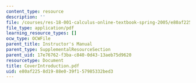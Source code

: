 ```yaml
---
content_type: resource
description: ''
file: /courses/res-18-001-calculus-online-textbook-spring-2005/e80af2258d1988e039f157985332bed3_CoverIntroduction.pdf
file_type: application/pdf
learning_resource_types: []
ocw_type: OCWFile
parent_title: Instructor's Manual
parent_type: SupplementalResourceSection
parent_uid: 17e76762-f3ba-c840-0d43-13aeb75d9620
resourcetype: Document
title: CoverIntroduction.pdf
uid: e80af225-8d19-88e0-39f1-57985332bed3
---
```

